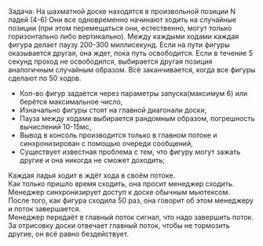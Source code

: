 Задача:
На шахматной доске находятся в произвольной позиции N ладей (4-6) Они все одновременно начинают ходить на случайные позиции (при этом перемещаться они, естественно, могут только горизонтально либо вертикально). Между каждыми ходами каждая фигура делает паузу 200-300 миллисекунд. Если на пути фигуры оказывается другая, она ждет, пока путь освободится. Если в течение 5 секунд проход не освободился, выбирается другая позиция аналогичным случайным образом. Всё заканчивается, когда все фигуры сделают по 50 ходов.

* Кол-во фигур задаётся через параметры запуска(максимум 6) или берётся максимальное число,
* Изначально фигуры стоят на главной диагонали доски,
* Пауза между ходами выбирается рандомным образом, погрешность вычислений 10-15мс,
* Вывод в консоль производится только в главном потоке и синхронизирован с помощью очереди сообщений,
* Существует известная проблема с тем, что фигуру могут зажать другие и она никогда не сможет доходить;

Каждая ладья ходит в ждёт хода в своём потоке.  
Как только пришло время сходить, она просит менеджер сходить.  
Менеджер синхронизирует доступ к доске обычным мьютексом.  
После того, как фигура сходила 50 раз, она говорит об этом менеджеру и поток завершается.  
Менеджер передаёт в главный поток сигнал, что надо завершить поток.  
За отрисовку доски отвечает главный поток, чтобы не тормозить другие, он всё равно бездействует.